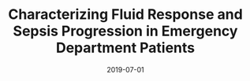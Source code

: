 ---
title: 'Characterizing Fluid Response and Sepsis Progression in Emergency Department Patients'
collection: publications
permalink: /publication/2019-07-sepsis
excerpt: 'We mined a database containing vital signs and treatment records of sepsis and septic shock patients, and proposed a 4-phase model about sepsis progression by clustering trajectories of heart rate versus blood pressure.'
date: 2019-07-01
venue: 'International Engineering in Medicine and Biology Conference (EMBC), 2019'
paperurl: 'https://ieeexplore.ieee.org/abstract/document/8856521'
imgurl: 'sepsis.png'
authors:
  - name: Qiao Gu
    link: 
  - name: Varesh Prasad
    link: https://www.linkedin.com/in/varesh-prasad/
  - name: Thomas Heldt
    link: http://imes.mit.edu/people/faculty/heldt-thomas/
links:
  - name: paper
    link: files/2019_EMBC_Sepsis.pdf
---